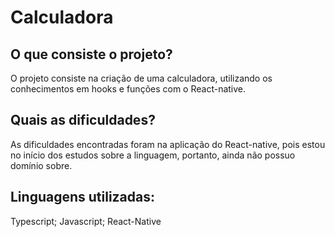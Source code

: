 # Calculadora

## O que consiste o projeto?
   O projeto consiste na criação de uma calculadora, utilizando os conhecimentos em hooks e funções com o React-native.

## Quais as dificuldades?
   As dificuldades encontradas foram na aplicação do React-native, pois estou no início dos estudos sobre a linguagem, portanto, ainda não possuo domínio sobre.

## Linguagens utilizadas:
   Typescript;
   Javascript;
   React-Native
